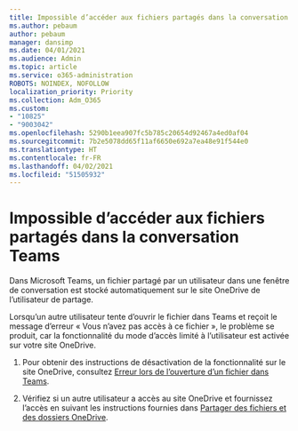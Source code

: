```yaml
---
title: Impossible d’accéder aux fichiers partagés dans la conversation Teams
ms.author: pebaum
author: pebaum
manager: dansimp
ms.date: 04/01/2021
ms.audience: Admin
ms.topic: article
ms.service: o365-administration
ROBOTS: NOINDEX, NOFOLLOW
localization_priority: Priority
ms.collection: Adm_O365
ms.custom:
- "10825"
- "9003042"
ms.openlocfilehash: 5290b1eea907fc5b785c20654d92467a4ed0af04
ms.sourcegitcommit: 7b2e5078dd65f11af6650e692a7ea48e91f544e0
ms.translationtype: HT
ms.contentlocale: fr-FR
ms.lasthandoff: 04/02/2021
ms.locfileid: "51505932"
---
```

# <a name="unable-to-access-files-shared-in-teams-chat"></a>Impossible d’accéder aux fichiers partagés dans la conversation Teams

Dans Microsoft Teams, un fichier partagé par un utilisateur dans une fenêtre de conversation est stocké automatiquement sur le site OneDrive de l’utilisateur de partage.

Lorsqu’un autre utilisateur tente d’ouvrir le fichier dans Teams et reçoit le message d’erreur « Vous n’avez pas accès à ce fichier », le problème se produit, car la fonctionnalité du mode d’accès limité à l’utilisateur est activée sur votre site OneDrive.

1. Pour obtenir des instructions de désactivation de la fonctionnalité sur le site OneDrive, consultez [Erreur lors de l’ouverture d’un fichier dans Teams](https://go.microsoft.com/fwlink/?linkid=2155733).

1. Vérifiez si un autre utilisateur a accès au site OneDrive et fournissez l’accès en suivant les instructions fournies dans [Partager des fichiers et des dossiers OneDrive](https://go.microsoft.com/fwlink/?linkid=2156017).